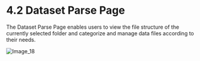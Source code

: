 # 4.2 Dataset Parse Page

The Dataset Parse Page enables users to view the file structure of the currently selected folder and categorize and manage data files according to their needs.

![Image_18](../../../images/image_18.png)

